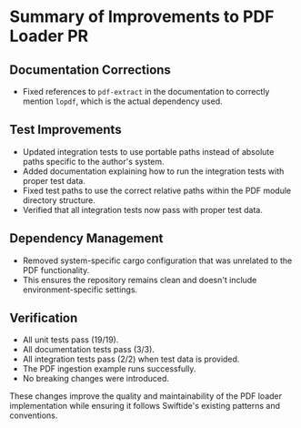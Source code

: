# Summary of Improvements to PDF Loader PR

## Documentation Corrections
- Fixed references to `pdf-extract` in the documentation to correctly mention `lopdf`, which is the actual dependency used.

## Test Improvements
- Updated integration tests to use portable paths instead of absolute paths specific to the author's system.
- Added documentation explaining how to run the integration tests with proper test data.
- Fixed test paths to use the correct relative paths within the PDF module directory structure.
- Verified that all integration tests now pass with proper test data.

## Dependency Management
- Removed system-specific cargo configuration that was unrelated to the PDF functionality.
- This ensures the repository remains clean and doesn't include environment-specific settings.

## Verification
- All unit tests pass (19/19).
- All documentation tests pass (3/3).
- All integration tests pass (2/2) when test data is provided.
- The PDF ingestion example runs successfully.
- No breaking changes were introduced.

These changes improve the quality and maintainability of the PDF loader implementation while ensuring it follows Swiftide's existing patterns and conventions.